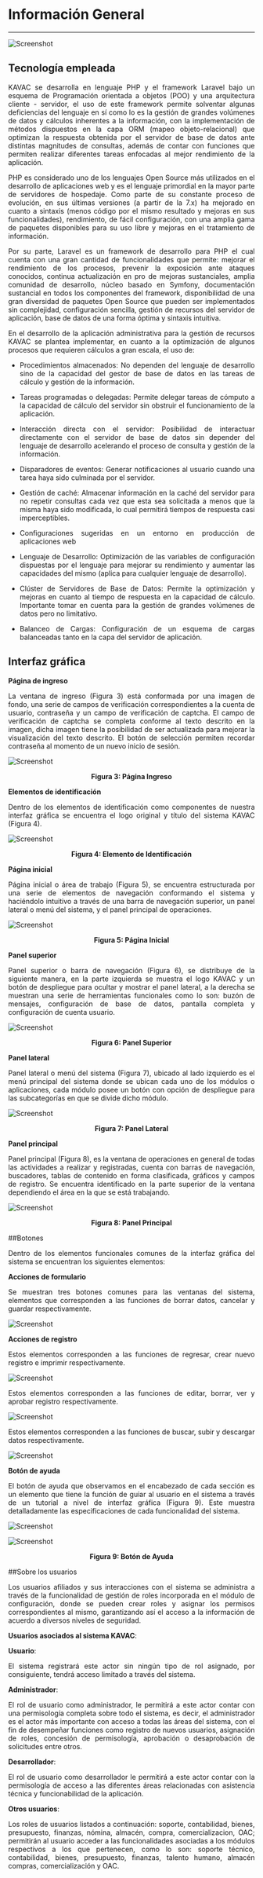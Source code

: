 # Información General
*********************
<div style="text-align: justify;">

![Screenshot](img/laravel.png)

## Tecnología empleada

KAVAC se desarrolla en lenguaje PHP y el framework Laravel bajo un esquema de Programación orientada a objetos (POO) y una arquitectura cliente - servidor, el uso de este framework permite solventar algunas deficiencias del lenguaje en sí como lo es la gestión de grandes volúmenes de datos y cálculos inherentes a la información, con la implementación de métodos dispuestos en la capa ORM (mapeo objeto-relacional) que optimizan la respuesta obtenida por el servidor de base de datos ante distintas magnitudes de consultas, además de contar con funciones que permiten realizar diferentes tareas enfocadas al mejor rendimiento de la aplicación.

PHP es considerado uno de los lenguajes Open Source más utilizados en el desarrollo de aplicaciones web y es el lenguaje primordial en la mayor parte de servidores de hospedaje. Como parte de su constante proceso de evolución, en sus últimas versiones (a partir de la 7.x) ha mejorado en cuanto a sintaxis (menos código por el mismo resultado y mejoras en sus funcionalidades), rendimiento, de fácil configuración, con una amplia gama de paquetes disponibles para su uso libre y mejoras en el tratamiento de información.

Por su parte, Laravel es un framework de desarrollo para PHP el cual cuenta con una gran cantidad de funcionalidades que permite: mejorar el rendimiento de los procesos, prevenir la exposición ante ataques conocidos, continua actualización en pro de mejoras sustanciales, amplia comunidad de desarrollo, núcleo basado en Symfony, documentación sustancial en todos los componentes del framework, disponibilidad de una gran diversidad de paquetes Open Source que pueden ser implementados sin complejidad, configuración sencilla, gestión de recursos del servidor de aplicación,  base de datos de una forma óptima y sintaxis intuitiva.

En el desarrollo de la aplicación administrativa para la gestión de recursos KAVAC se plantea implementar, en cuanto a la optimización de algunos procesos que requieren cálculos a gran escala, el uso de:

  
   - Procedimientos almacenados: No dependen del lenguaje de desarrollo sino de la capacidad del gestor de base de datos en las tareas de cálculo y gestión de la información.

   - Tareas programadas o delegadas: Permite delegar tareas de cómputo a la capacidad de cálculo del servidor sin obstruir el funcionamiento de la aplicación. 

   - Interacción directa con el servidor: Posibilidad de interactuar directamente con el servidor de base de datos sin depender del lenguaje de desarrollo acelerando el proceso de consulta y gestión de la información.
    
   - Disparadores de eventos: Generar notificaciones al usuario cuando una tarea haya sido culminada por el servidor.
   
   - Gestión de caché: Almacenar información en la caché del servidor para no repetir consultas cada vez que esta sea solicitada a menos que la misma haya sido modificada, lo cual permitirá tiempos de respuesta casi imperceptibles.
   
   - Configuraciones sugeridas en un entorno en producción de aplicaciones web
 
   - Lenguaje de Desarrollo: Optimización de las variables de configuración dispuestas por el lenguaje para mejorar su rendimiento y aumentar las capacidades del mismo (aplica para cualquier lenguaje de desarrollo).
   
   - Clúster de Servidores de Base de Datos: Permite la optimización y mejoras en cuanto al tiempo de respuesta en la capacidad de cálculo. Importante tomar en cuenta para la gestión de grandes volúmenes de datos pero no limitativo.
   
   - Balanceo de Cargas: Configuración de un esquema de cargas balanceadas tanto en la capa del servidor de aplicación.


## Interfaz gráfica

**Página de ingreso**
   
La ventana de ingreso (Figura 3) está conformada por una imagen de fondo, una serie de campos de verificación correspondientes a la cuenta de usuario, contraseña y un campo de verificación de captcha. El campo de verificación de captcha se completa conforme al texto descrito en la imagen, dicha imagen tiene la posibilidad de ser actualizada para mejorar la visualización del texto descrito. El botón de selección permiten recordar contraseña al momento de un nuevo inicio de sesión.

![Screenshot](img/figure_3.png)<div style="text-align: center;font-weight: bold">Figura 3: Página Ingreso</div>

**Elementos de identificación**

Dentro de los elementos de identificación como componentes de nuestra interfaz gráfica se encuentra el logo original y título del sistema KAVAC (Figura 4).

![Screenshot](img/figure_4.png)<div style="text-align: center;font-weight: bold">Figura 4: Elemento de Identificación</div>

**Página inicial**

Página inicial o área de trabajo (Figura 5), se encuentra estructurada por una serie de elementos de navegación conformando el sistema y haciéndolo intuitivo a través de una barra de navegación superior, un panel lateral o menú del sistema, y el panel principal de operaciones.

![Screenshot](img/figure_5.png)<div style="text-align: center;font-weight: bold">Figura 5: Página Inicial</div>

**Panel superior**

Panel superior o barra de navegación (Figura 6), se distribuye de la siguiente manera, en la parte izquierda se muestra el logo KAVAC y un botón de despliegue para ocultar y mostrar el panel lateral, a la derecha se muestran una serie de herramientas funcionales como lo son: buzón de mensajes, <!-- selector de idioma --> configuración de base de datos, pantalla completa y configuración de cuenta usuario.

![Screenshot](img/figure_6.png)<div style="text-align: center;font-weight: bold">Figura 6: Panel Superior</div>

**Panel lateral**

Panel lateral o menú del sistema (Figura 7), ubicado al lado izquierdo es el menú principal del sistema donde se ubican cada uno de los módulos o aplicaciones, cada módulo posee un botón con opción de despliegue para las subcategorías en que se divide dicho módulo.

![Screenshot](img/figure_7.png)<div style="text-align: center;font-weight: bold">Figura 7: Panel Lateral</div>

**Panel principal**

Panel principal (Figura 8), es la ventana de operaciones en general de todas las actividades a realizar y registradas, cuenta con barras de navegación, buscadores, tablas de contenido en forma clasificada, gráficos y campos de registro. Se encuentra identificado en la parte superior de la ventana dependiendo el área en la que se está trabajando. 

![Screenshot](img/figure_8.png)<div style="text-align: center;font-weight: bold">Figura 8: Panel Principal</div>

##Botones

Dentro de los elementos funcionales comunes de la interfaz gráfica del sistema se encuentran los siguientes elementos:

**Acciones de formulario**

Se muestran tres botones comunes para las ventanas del sistema, elementos que corresponden a las funciones de borrar datos, cancelar y guardar respectivamente.

![Screenshot](img/figure_btn_1.png)

**Acciones de registro**

Estos elementos corresponden a las funciones de regresar, crear nuevo registro e imprimir respectivamente.

![Screenshot](img/figure_btn_2.png)
   
Estos elementos corresponden a las funciones de editar, borrar, ver y aprobar registro respectivamente.

![Screenshot](img/figure_btn_3.png)

Estos elementos corresponden a las funciones de buscar, subir y descargar datos respectivamente.

![Screenshot](img/figure_btn_4.png)

**Botón de ayuda**

El botón de ayuda que observamos en el encabezado de cada sección es un elemento que tiene la función de guiar al usuario en el sistema a través de un tutorial a nivel de interfaz gráfica (Figura 9). Este muestra detalladamente las especificaciones de cada funcionalidad del sistema. 

![Screenshot](img/figure_btn_5.png)

![Screenshot](img/figure_9.png)<div style="text-align: center;font-weight: bold">Figura 9: Botón de Ayuda</div>

##Sobre los usuarios


Los usuarios afiliados y sus interacciones con el sistema se administra a través de la funcionalidad de gestión de roles incorporada en el módulo de configuración, donde  se pueden crear roles y asignar los permisos correspondientes al mismo, garantizando así el acceso a la información de acuerdo a diversos niveles de seguridad. 


**Usuarios asociados al sistema KAVAC**:

**Usuario**:

El sistema registrará este actor sin ningún tipo de rol asignado, por consiguiente, tendrá acceso limitado a través del sistema.


**Administrador**:

El rol de usuario como administrador, le permitirá a este actor contar con una permisología completa sobre todo el sistema, es decir, el administrador es el actor más importante con acceso a todas las áreas del sistema, con el fin de desempeñar funciones como registro de nuevos usuarios, asignación de roles, concesión de permisología, aprobación o desaprobación de solicitudes entre otros.


**Desarrollador**:

El rol de usuario como desarrollador le permitirá a este actor contar con la permisología de acceso a las diferentes áreas relacionadas con asistencia técnica y funcionabilidad de la aplicación.


**Otros usuarios**:

Los roles de usuarios listados a continuación: soporte, contabilidad, bienes, presupuesto, finanzas, nómina, almacén, compra, comercializacion, OAC; permitirán al usuario acceder a las funcionalidades asociadas a los módulos respectivos a los que pertenecen, como lo son: soporte técnico, contabilidad, bienes, presupuesto, finanzas, talento humano, almacén compras, comercialización y OAC. 


</div>




















